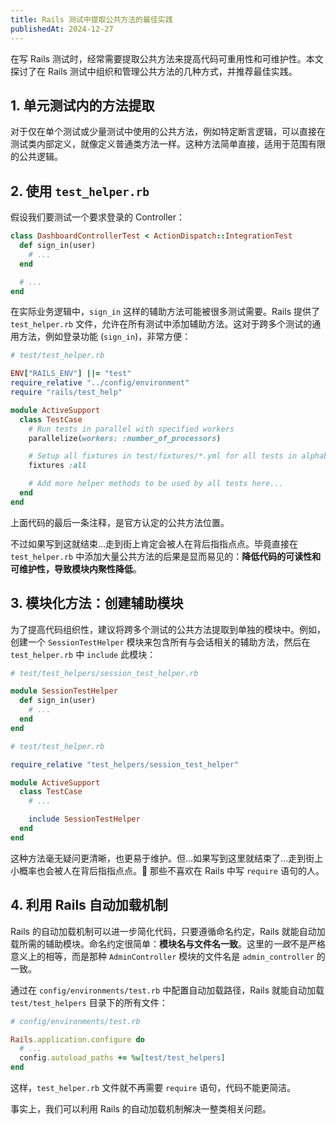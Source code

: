 ```yaml
---
title: Rails 测试中提取公共方法的最佳实践
publishedAt: 2024-12-27
---
```


在写 Rails 测试时，经常需要提取公共方法来提高代码可重用性和可维护性。本文探讨了在 Rails 测试中组织和管理公共方法的几种方式，并推荐最佳实践。

## 1. 单元测试内的方法提取

对于仅在单个测试或少量测试中使用的公共方法，例如特定断言逻辑，可以直接在测试类内部定义，就像定义普通类方法一样。这种方法简单直接，适用于范围有限的公共逻辑。

## 2. 使用 `test_helper.rb`

假设我们要测试一个要求登录的 Controller：

```ruby
class DashboardControllerTest < ActionDispatch::IntegrationTest
  def sign_in(user)
    # ...
  end

  # ...
end
```

在实际业务逻辑中，`sign_in` 这样的辅助方法可能被很多测试需要。Rails 提供了 `test_helper.rb` 文件，允许在所有测试中添加辅助方法。这对于跨多个测试的通用方法，例如登录功能 (`sign_in`)，非常方便：

```ruby
# test/test_helper.rb

ENV["RAILS_ENV"] ||= "test"
require_relative "../config/environment"
require "rails/test_help"

module ActiveSupport
  class TestCase
    # Run tests in parallel with specified workers
    parallelize(workers: :number_of_processors)

    # Setup all fixtures in test/fixtures/*.yml for all tests in alphabetical order.
    fixtures :all

    # Add more helper methods to be used by all tests here...
  end
end
```

上面代码的最后一条注释，是官方认定的公共方法位置。

不过如果写到这就结束...走到街上肯定会被人在背后指指点点。毕竟直接在 `test_helper.rb` 中添加大量公共方法的后果是显而易见的：**降低代码的可读性和可维护性，导致模块内聚性降低**。

## 3. 模块化方法：创建辅助模块

为了提高代码组织性，建议将跨多个测试的公共方法提取到单独的模块中。例如，创建一个 `SessionTestHelper` 模块来包含所有与会话相关的辅助方法，然后在 `test_helper.rb` 中 `include` 此模块：

```ruby
# test/test_helpers/session_test_helper.rb

module SessionTestHelper
  def sign_in(user)
    # ...
  end
end

# test/test_helper.rb

require_relative "test_helpers/session_test_helper"

module ActiveSupport
  class TestCase
    # ...

    include SessionTestHelper
  end
end
```

这种方法毫无疑问更清晰，也更易于维护。但...如果写到这里就结束了...走到街上小概率也会被人在背后指指点点。🤣 那些不喜欢在 Rails 中写 `require` 语句的人。

## 4. 利用 Rails 自动加载机制

Rails 的自动加载机制可以进一步简化代码，只要遵循命名约定，Rails 就能自动加载所需的辅助模块。命名约定很简单：**模块名与文件名一致**。这里的*一致*不是严格意义上的相等，而是那种 `AdminController` 模块的文件名是 `admin_controller` 的一致。

通过在 `config/environments/test.rb` 中配置自动加载路径，Rails 就能自动加载 `test/test_helpers` 目录下的所有文件：

```ruby
# config/environments/test.rb

Rails.application.configure do
  # ...
  config.autoload_paths += %w[test/test_helpers]
end
```

这样，`test_helper.rb` 文件就不再需要 `require` 语句，代码不能更简洁。

事实上，我们可以利用 Rails 的自动加载机制解决一整类相关问题。
